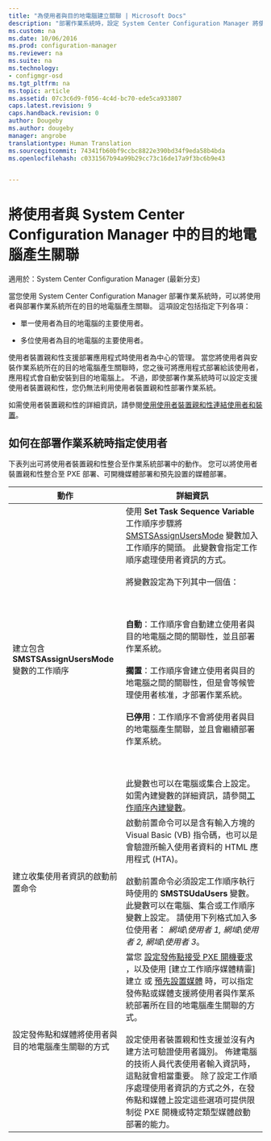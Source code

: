 ```yaml
---
title: "為使用者與目的地電腦建立關聯 | Microsoft Docs"
description: "部署作業系統時，設定 System Center Configuration Manager 將使用者與目的地電腦產生關聯。"
ms.custom: na
ms.date: 10/06/2016
ms.prod: configuration-manager
ms.reviewer: na
ms.suite: na
ms.technology:
- configmgr-osd
ms.tgt_pltfrm: na
ms.topic: article
ms.assetid: 07c3c6d9-f056-4c4d-bc70-ede5ca933807
caps.latest.revision: 9
caps.handback.revision: 0
author: Dougeby
ms.author: dougeby
manager: angrobe
translationtype: Human Translation
ms.sourcegitcommit: 74341fb60bf9ccbc8822e390bd34f9eda58b4bda
ms.openlocfilehash: c0331567b94a99b29cc73c16de17a9f3bc6b9e43


---
```

# <a name="associate-users-with-a-destination-computer-in-system-center-configuration-manager"></a>將使用者與 System Center Configuration Manager 中的目的地電腦產生關聯

適用於：System Center Configuration Manager (最新分支)

當您使用 System Center Configuration Manager 部署作業系統時，可以將使用者與部署作業系統所在的目的地電腦產生關聯。 這項設定包括指定下列各項：  

-   單一使用者為目的地電腦的主要使用者。  

-   多位使用者為目的地電腦的主要使用者。  

 使用者裝置親和性支援部署應用程式時使用者為中心的管理。 當您將使用者與安裝作業系統所在的目的地電腦產生關聯時，您之後可將應用程式部署給該使用者，應用程式會自動安裝到目的地電腦上。 不過，即使部署作業系統時可以設定支援使用者裝置親和性，您仍無法利用使用者裝置親和性部署作業系統。  

 如需使用者裝置親和性的詳細資訊，請參閱[使用使用者裝置親和性連結使用者和裝置](../../apps/deploy-use/link-users-and-devices-with-user-device-affinity.md)。  

## <a name="how-to-specify-a-user-when-you-deploy-operating-systems"></a>如何在部署作業系統時指定使用者  
 下表列出可將使用者裝置親和性整合至作業系統部署中的動作。 您可以將使用者裝置親和性整合至 PXE 部署、可開機媒體部署和預先設置的媒體部署。  

|動作|詳細資訊|  
|------------|----------------------|  
|建立包含 **SMSTSAssignUsersMode** 變數的工作順序|使用 **Set Task Sequence Variable** 工作順序步驟將  [SMSTSAssignUsersMode](../../osd/understand/task-sequence-steps.md#BKMK_SetTaskSequenceVariable) 變數加入工作順序的開頭。 此變數會指定工作順序處理使用者資訊的方式。<br /><br /> 將變數設定為下列其中一個值：<br /><br /> <br /><br /> **自動**：工作順序會自動建立使用者與目的地電腦之間的關聯性，並且部署作業系統。<br /><br /> **擱置**：工作順序會建立使用者與目的地電腦之間的關聯性，但是會等候管理使用者核准，才部署作業系統。<br /><br /> **已停用**：工作順序不會將使用者與目的地電腦產生關聯，並且會繼續部署作業系統。<br /><br /> <br /><br /> 此變數也可以在電腦或集合上設定。 如需內建變數的詳細資訊，請參閱[工作順序內建變數](../../osd/understand/task-sequence-built-in-variables.md)。|  
|建立收集使用者資訊的啟動前置命令|啟動前置命令可以是含有輸入方塊的 Visual Basic (VB) 指令碼，也可以是會驗證所輸入使用者資料的 HTML 應用程式 (HTA)。<br /><br /> 啟動前置命令必須設定工作順序執行時使用的 **SMSTSUdaUsers** 變數。 此變數可以在電腦、集合或工作順序變數上設定。 請使用下列格式加入多位使用者： *網域\使用者 1, 網域\使用者 2, 網域\使用者 3*。|  
|設定發佈點和媒體將使用者與目的地電腦產生關聯的方式|當您 [設定發佈點接受 PXE 開機要求](https://technet.microsoft.com/library/mt627944\(TechNet.10\).aspx#BKMK_PXEDistributionPoint) ，以及使用 [建立工作順序媒體精靈] 建立 [](http://technet.microsoft.com/library/mt627921\(TechNet.10\).aspx) 或 [預先設置媒體](https://technet.microsoft.com/library/mt627922\(TechNet.10\).aspx) 時，可以指定發佈點或媒體支援將使用者與作業系統部署所在目的地電腦產生關聯的方式。<br /><br /> 設定使用者裝置親和性支援並沒有內建方法可驗證使用者識別。 佈建電腦的技術人員代表使用者輸入資訊時，這點就會相當重要。 除了設定工作順序處理使用者資訊的方式之外，在發佈點和媒體上設定這些選項可提供限制從 PXE 開機或特定類型媒體啟動部署的能力。|  



<!--HONumber=Dec16_HO3-->


